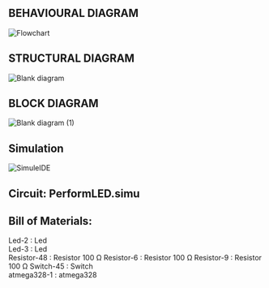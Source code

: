 ## BEHAVIOURAL DIAGRAM

![Flowchart](https://user-images.githubusercontent.com/94114144/144385526-720b09c8-552b-45f4-8d1f-5058e9f2ab22.jpeg)

## STRUCTURAL DIAGRAM

![Blank diagram](https://user-images.githubusercontent.com/94114144/144385762-881a7d65-33e0-44be-ba9c-f975c8494528.jpeg)



## BLOCK DIAGRAM

![Blank diagram (1)](https://user-images.githubusercontent.com/94114144/144385960-380aee86-44a2-4c4d-acfa-4fd2e5772ab9.jpeg)


## Simulation
![SimuleIDE](https://user-images.githubusercontent.com/94114144/144367663-dbb047b7-8c27-48a1-91b1-1d8483224708.PNG)


## Circuit: PerformLED.simu

## Bill of Materials:

Led-2 : Led   
Led-3 : Led   
Resistor-48 : Resistor 100 Ω
Resistor-6 : Resistor 100 Ω
Resistor-9 : Resistor 100 Ω
Switch-45 : Switch   
atmega328-1 : atmega328   
